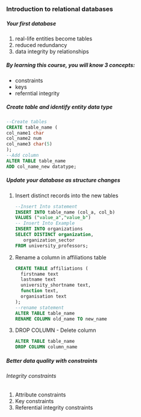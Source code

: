 ### Introduction to relational databases 
##### Your first database 
1. real-life entities become tables
1. reduced redundancy
1. data integrity by relationships
##### By learning this course, you will know 3 concepts:
  * constraints
  * keys
  * referntial integrity
##### Create table and identify entity data type
```sql
--Create tables
CREATE table_name (
col_name1 char
col_name2 num
col_name3 char(5)
);
--Add column
ALTER TABLE table_name
ADD col_name_new datatype;
```
##### Update your database as structure changes
1. Insert distinct records into the new tables
   ```sql
   --Insert Into statement
   INSERT INTO table_name (col_a, col_b)
   VALUES ("value_a","value_b")
   -- Insert Into Example
   INSERT INTO organizations
   SELECT DISTINCT organization,
      organization_sector
   FROM university_professors;
   ```
1. Rename a column in affiliations table
   ```sql
   CREATE TABLE affiliations (
     firstname text
     lastname text
     university_shortname text,
     function text,
     organisation text
   );
   --rename statement
   ALTER TABLE table_name
   RENAME COLUMN old_name TO new_name
   ```
1. DROP COLUMN - Delete column 
   ```sql
   ALTER TABLE table_name
   DROP COLUMN column_name
   ```
##### Better data quality with constraints 
###### Integrity constraints
1. Attribute constraints 
1. Key constraints
1. Referential integrity constraints 

